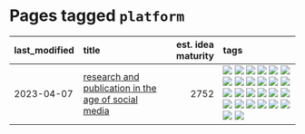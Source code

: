 # Pages tagged `platform`

|last_modified|title|est. idea maturity|tags
|:---|:---|---:|:---|
|2023-04-07|[research and publication in the age of social media](../research-and-social.md)|2752|[![](https://img.shields.io/badge/tag-arxiv-2b1224)](../tags/arxiv.md) [![](https://img.shields.io/badge/tag-citation-869cae)](../tags/citation.md) [![](https://img.shields.io/badge/tag-corrections-3c7f53)](../tags/corrections.md) [![](https://img.shields.io/badge/tag-credit-22d494)](../tags/credit.md) [![](https://img.shields.io/badge/tag-curation-90446b)](../tags/curation.md) [![](https://img.shields.io/badge/tag-discoverability-35d2ce)](../tags/discoverability.md) [![](https://img.shields.io/badge/tag-discussion-8e95e2)](../tags/discussion.md) [![](https://img.shields.io/badge/tag-feed-be4650)](../tags/feed.md) [![](https://img.shields.io/badge/tag-git-3f3dc3)](../tags/git.md) [![](https://img.shields.io/badge/tag-git-3f3dc3)](../tags/git.md) [![](https://img.shields.io/badge/tag-historyofscience-cdef47)](../tags/historyofscience.md) [![](https://img.shields.io/badge/tag-mastodon-99b5f2)](../tags/mastodon.md) [![](https://img.shields.io/badge/tag-openreview-d46ff4)](../tags/openreview.md) [![](https://img.shields.io/badge/tag-paperswithcode-faa2fc)](../tags/paperswithcode.md) [![](https://img.shields.io/badge/tag-platform-1ee399)](../tags/platform.md) [![](https://img.shields.io/badge/tag-publication-7fe3bd)](../tags/publication.md) [![](https://img.shields.io/badge/tag-reproducibility-49fd1a)](../tags/reproducibility.md) [![](https://img.shields.io/badge/tag-research-6edb5)](../tags/research.md) [![](https://img.shields.io/badge/tag-retractions-f1c85)](../tags/retractions.md) [![](https://img.shields.io/badge/tag-search-2229ca)](../tags/search.md) [![](https://img.shields.io/badge/tag-socialmedia-3b815)](../tags/socialmedia.md) [![](https://img.shields.io/badge/tag-stackoverflow-3b18a)](../tags/stackoverflow.md) [![](https://img.shields.io/badge/tag-subscription-957448)](../tags/subscription.md) [![](https://img.shields.io/badge/tag-transparency-936135)](../tags/transparency.md) [![](https://img.shields.io/badge/tag-twitter-deeba9)](../tags/twitter.md) [![](https://img.shields.io/badge/tag-validation-c456a9)](../tags/validation.md)|